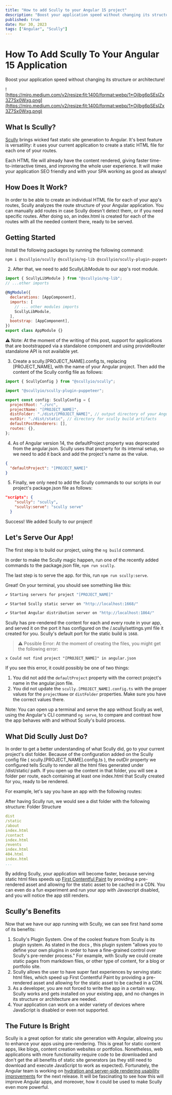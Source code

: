 ```yaml
---
title: "How to add Scully to your Angular 15 project"
description: "Boost your application speed without changing its structure or architecture!"
published: true
date: Mar 30, 2023
tags: ["Angular", "Scully"]
---
```


# How To Add Scully To Your Angular 15 Application

Boost your application speed without changing its structure or architecture!

![https://miro.medium.com/v2/resize:fit:1400/format:webp/1*OjIbg6pSEsIZx3Z7Sx0Wxg.png](https://miro.medium.com/v2/resize:fit:1400/format:webp/1*OjIbg6pSEsIZx3Z7Sx0Wxg.png)

## What Is Scully?

[Scully](https://scully.io/docs/learn/overview/#how-does-it-work) brings wicked fast static site generation to Angular. It's best feature is versatility: it uses your current application to create a static HTML file for each one of your routes.

Each HTML file will already have the content rendered, giving faster time-to-interactive times, and improving the whole user experience. It will make your application SEO friendly and with your SPA working as good as always!

## How Does It Work?

In order to be able to create an individual HTML file for each of your app's routes, Scully analyzes the route structure of your Angular application. You can manually add routes in case Scully doesn't detect them, or if you need specific routes. After doing so, an index.html is created for each of the routes with all the needed content there, ready to be served.

## Getting Started

Install the following packages by running the following command:

```bash
npm i @scullyio/scully @scullyio/ng-lib @scullyio/scully-plugin-puppeteer
```

2. After that, we need to add ScullyLibModule to our app's root module.

```javascript
import { ScullyLibModule } from "@scullyio/ng-lib";
// ...other imports

@NgModule({
  declarations: [AppComponent],
  imports: [
    // ... other modules imports
    ScullyLibModule,
  ],
  bootstrap: [AppComponent],
})
export class AppModule {}
```

⚠️ Note: At the moment of the writing of this post, support for applications that are bootstrapped via a standalone component and using provideRouter standalone API is not available yet.

3. Create a scully.[PROJECT_NAME].config.ts, replacing [PROJECT_NAME], with the name of your Angular project. Then add the content of the Scully config file as follows:

```javascript
import { ScullyConfig } from "@scullyio/scully";

import "@scullyio/scully-plugin-puppeteer";

export const config: ScullyConfig = {
  projectRoot: "./src",
  projectName: "[PROJECT_NAME]",
  distFolder: "./dist/[PROJECT_NAME]", // output directory of your Angular build artifacts
  outDir: "./dist/static", // directory for scully build artifacts
  defaultPostRenderers: [],
  routes: {},
};
```

4. As of Angular version 14, the defaultProject property was deprecated from the angular.json. Scully uses that property for its internal setup, so we need to add it back and add the project's name as the value.

```json
{
  "defaultProject": "[PROJECT_NAME]"
}
```

5. Finally, we only need to add the Scully commands to our scripts in our project's package.json file as follows:

```json
"scripts": {
    "scully": "scully",
    "scully:serve": "scully serve"
  }
```

Success! We added Scully to our project!

## Let's Serve Our App!

The first step is to build our project, using the `ng build` command.

In order to make the Scully magic happen, run one of the recently added commands to the package.json file, `npm run scully`.

The last step is to serve the app. for this, run `npm run scully:serve`.

Great! On your terminal, you should see something like this:

```bash
✔ Starting servers for project "[PROJECT_NAME]"

✔ Started Scully static server on "http://localhost:1668/"

✔ Started Angular distribution server on "http://localhost:1864/"
```

Scully has pre-rendered the content for each and every route in your app, and served it on the port it has configured on the /.scully/settings.yml file it created for you. Scully's default port for the static build is `1668`.

> ⚠️ Possible Error: At the moment of creating the files, you might get the following error:

`x Could not find project "[PROJECT_NAME]" in angular.json`

If you see this error, it could possibly be one of two things:

1. You did not add the `defaultProject` property with the correct project's name in the angular.json file.
2. You did not update the `scully.[PROJECT_NAME].config.ts` with the proper values for the `projectName` or `distFolder` properties. Make sure you have the correct values there.

Note: You can open up a terminal and serve the app without Scully as well, using the Angular's CLI command `ng serve`, to compare and contrast how the app behaves with and without Scully's build process.

## What Did Scully Just Do?

In order to get a better understanding of what Scully did, go to your current project's dist folder. Because of the configuration added on the Scully config file ( scully.[PROJECT_NAME].config.ts ), the outDir property we configured tells Scully to render all the html files generated under /dist/static/ path. If you open up the content in that folder, you will see a folder per route, each containing at least one index.html that Scully created for you, ready to be rendered.

For example, let's say you have an app with the following routes:

After having Scully run, we would see a dist folder with the following structure:
Folder Structure

```yaml
dist
/static
/about
index.html
/contact
index.html
/events
index.html
404.html
index.html
...
```

By adding Scully, your application will become faster, because serving static html files speeds up [First Contentful Paint](https://developer.mozilla.org/en-US/docs/Glossary/First_contentful_paint) by providing a pre-rendered asset and allowing for the static asset to be cached in a CDN. You can even do a fun experiment and run your app with Javascript disabled, and you will notice the app still renders.

## Scully's Benefits

Now that we have our app running with Scully, we can see first hand some of its benefits:

1. Scully's Plugin System. One of the coolest feature from Scully is its plugin system. As stated in the docs , this plugin system "allows you to define your own plugins in order to have a fine-grained control over Scully's pre-render process." For example, with Scully we could create static pages from markdown files, or other type of content, for a blog or portfolio site.
2. Scully allows the user to have super fast experiences by serving static html files, which speed up First Contentful Paint by providing a pre-rendered asset and allowing for the static asset to be cached in a CDN.
3. As a developer, you are not forced to write the app in a certain way. Scully works and gets installed on your existing app, and no changes in its structure or architecture are needed.
4. Your application can work on a wider variety of devices where JavaScript is disabled or even not supported.

## The Future Is Bright

Scully is a great option for static site generation with Angular, allowing you to enhance your apps using pre-rendering. This is great for static content apps, like blogs, content creation websites or portfolios. Nonetheless, web applications with more functionality require code to be downloaded and don't get the all benefits of static site generators (as they still need to download and execute JavaScript to work as expected).
Fortunately, the Angular team is working on [hydration and server-side rendering usability improvements](https://angular.io/guide/roadmap#explore-hydration-and-server-side-rendering-usability-improvements) for the next release. It will be fascinating to see how this will improve Angular apps, and moreover, how it could be used to make Scully even more powerful.
